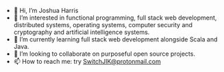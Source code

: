 - 👋 Hi, I’m Joshua Harris
- 👀 I’m interested in functional programming, full stack web development, distributed systems, operating systems, computer security and cryptography and artificial intelligence systems.
- 🌱 I’m currently learning full stack web development alongside Scala and Java.
- 💞️ I’m looking to collaborate on purposeful open source projects.
- 📫 How to reach me: try SwitchJIK@protonmail.com

<!---
SwitchJIK/SwitchJIK is a ✨ special ✨ repository because its `README.md` (this file) appears on your GitHub profile.
You can click the Preview link to take a look at your changes.
--->
